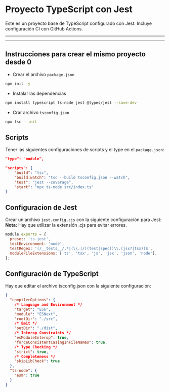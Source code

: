 # Proyecto TypeScript con Jest

Este es un proyecto base de TypeScript configurado con Jest.
Incluye configuración CI con GitHub Actions.

---

---

## Instrucciones para crear el mismo proyecto desde 0

- Crear el archivo `package.json`

```bash
npm init -y
```

- Instalar las dependencias

```bash
npm install typescript ts-node jest @types/jest --save-dev
```

- Crar archivo `tsconfig.json`

```bash
npx tsc --init
```

## Scripts

Tener las siguientes configuraciones de scripts y el type en el `package.json`:

```json
"type": "module",

"scripts": {
    "build": "tsc",
    "build:watch": "tsc --build tsconfig.json --watch",
    "test": "jest --coverage",
    "start": "npx ts-node src/index.ts"
}
```

## Configuracion de Jest

Crear un archivo `jest.config.cjs` con la siguiente configuración para Jest:
**Nota:** Hay que utilizar la extensión .cjs para evitar errores.

```javascript
module.exports = {
  preset: 'ts-jest',
  testEnvironment: 'node',
  testRegex: '(/__tests__/.*|(\\.|/)(test|spec))\\.(jsx?|tsx?)$',
  moduleFileExtensions: ['ts', 'tsx', 'js', 'jsx', 'json', 'node'],
};
```

## Configuración de TypeScript

Hay que editar el archivo tsconfig.json con la siguiente configuración:

```json
{
  "compilerOptions": {
    /* Language and Environment */
    "target": "ES6",
    "module": "ESNext",
    "rootDir": "./src",
    /* Emit */
    "outDir": "./dist",
    /* Interop Constraints */
    "esModuleInterop": true,
    "forceConsistentCasingInFileNames": true,
    /* Type Checking */
    "strict": true,
    /* Completeness */
    "skipLibCheck": true
  },
  "ts-node": {
    "esm": true
  }
}
```
